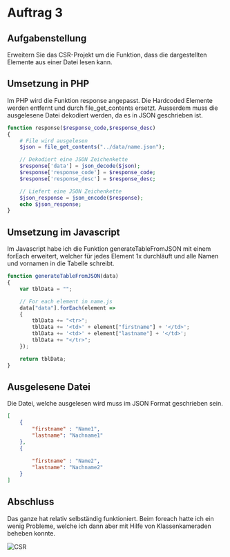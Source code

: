 # Auftrag 3

## Aufgabenstellung

Erweitern Sie das CSR-Projekt um die Funktion, dass die dargestellten Elemente aus einer Datei
lesen kann.

## Umsetzung in PHP

Im PHP wird die Funktion response angepasst. Die Hardcoded Elemente werden entfernt und durch file_get_contents ersetzt.
Ausserdem muss die ausgelesene Datei dekodiert werden, da es in JSON geschrieben ist.

```php
function response($response_code,$response_desc)
{
    # File wird ausgelesen
    $json = file_get_contents("../data/name.json");

    // Dekodiert eine JSON Zeichenkette
    $response['data'] = json_decode($json);
    $response['response_code'] = $response_code;
    $response['response_desc'] = $response_desc;

    // Liefert eine JSON Zeichenkette
    $json_response = json_encode($response);
    echo $json_response;
}
```

## Umsetzung im Javascript

Im Javascript habe ich die Funktion generateTableFromJSON mit einem forEach erweitert, welcher für jedes Element 1x durchläuft und alle Namen und vornamen in die Tabelle schreibt.

```js
function generateTableFromJSON(data) 
{
    var tblData = "";

    // For each element in name.js 
    data["data"].forEach(element => 
    {
        tblData += "<tr>";
        tblData += '<td>' + element["firstname"] + '</td>';
        tblData += '<td>' + element["lastname"] + '</td>';
        tblData += "</tr>";   
    });

    return tblData;
}
```

## Ausgelesene Datei

Die Datei, welche ausgelesen wird muss im JSON Format geschrieben sein.

```json
[
    {
        "firstname" : "Name1",
        "lastname": "Nachname1"
    },  
    {
        
        "firstname" : "Name2",
        "lastname": "Nachname2"  
    }
]
```

## Abschluss

Das ganze hat relativ selbständig funktioniert. Beim foreach hatte ich ein wenig Probleme, welche ich dann aber mit Hilfe von Klassenkameraden beheben konnte.

![CSR](/CSR_Auftrag1.png)